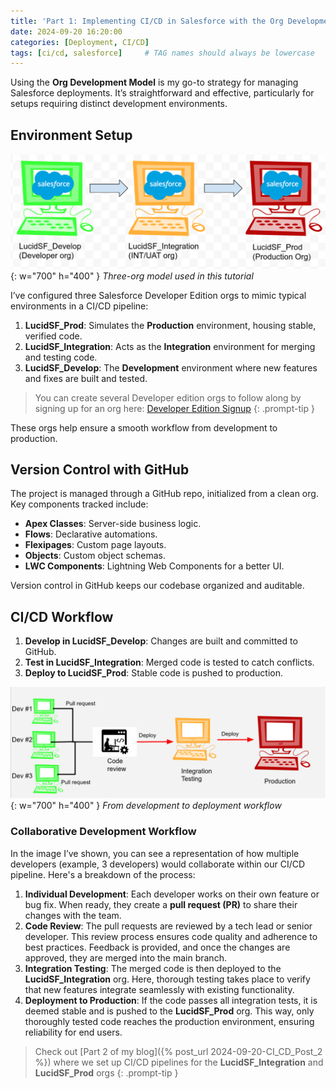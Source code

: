 ```yaml
---
title: 'Part 1: Implementing CI/CD in Salesforce with the Org Development Model'
date: 2024-09-20 16:20:00 
categories: [Deployment, CI/CD]
tags: [ci/cd, salesforce]     # TAG names should always be lowercase
---
```


Using the **Org Development Model** is my go-to strategy for managing Salesforce deployments. It’s straightforward and effective, particularly for setups requiring distinct development environments.

## Environment Setup

![Desktop View](/assets/img/posts/Three_Org_Setup.png){: w="700" h="400" }
_Three-org model used in this tutorial_

I’ve configured three Salesforce Developer Edition orgs to mimic typical environments in a CI/CD pipeline:


1. **LucidSF_Prod**: Simulates the **Production** environment, housing stable, verified code.
2. **LucidSF_Integration**: Acts as the **Integration** environment for merging and testing code.
3. **LucidSF_Develop**: The **Development** environment where new features and fixes are built and tested.

> You can create several Developer edition orgs to follow along by signing up for an org here: [Developer Edition Signup](https://developer.salesforce.com/signup)
{: .prompt-tip }

These orgs help ensure a smooth workflow from development to production.

## Version Control with GitHub

The project is managed through a GitHub repo, initialized from a clean org. Key components tracked include:

- **Apex Classes**: Server-side business logic.
- **Flows**: Declarative automations.
- **Flexipages**: Custom page layouts.
- **Objects**: Custom object schemas.
- **LWC Components**: Lightning Web Components for a better UI.

Version control in GitHub keeps our codebase organized and auditable.

## CI/CD Workflow

1. **Develop in LucidSF_Develop**: Changes are built and committed to GitHub.
2. **Test in LucidSF_Integration**: Merged code is tested to catch conflicts.
3. **Deploy to LucidSF_Prod**: Stable code is pushed to production.

![Desktop View](/assets/img/posts/Develop_to_deploy_post1.png){: w="700" h="400" }
_From development to deployment workflow_

### Collaborative Development Workflow

In the image I’ve shown, you can see a representation of how multiple developers (example, 3 developers) would collaborate within our CI/CD pipeline. Here's a breakdown of the process:

1. **Individual Development**: Each developer works on their own feature or bug fix. When ready, they create a **pull request (PR)** to share their changes with the team.
2. **Code Review**: The pull requests are reviewed by a tech lead or senior developer. This review process ensures code quality and adherence to best practices. Feedback is provided, and once the changes are approved, they are merged into the main branch.
3. **Integration Testing**: The merged code is then deployed to the **LucidSF_Integration** org. Here, thorough testing takes place to verify that new features integrate seamlessly with existing functionality.
4. **Deployment to Production**: If the code passes all integration tests, it is deemed stable and is pushed to the **LucidSF_Prod** org. This way, only thoroughly tested code reaches the production environment, ensuring reliability for end users.

> Check out [Part 2 of my blog]({% post_url 2024-09-20-CI_CD_Post_2 %}) where we set up CI/CD pipelines for the **LucidSF_Integration** and **LucidSF_Prod** orgs
{: .prompt-tip }